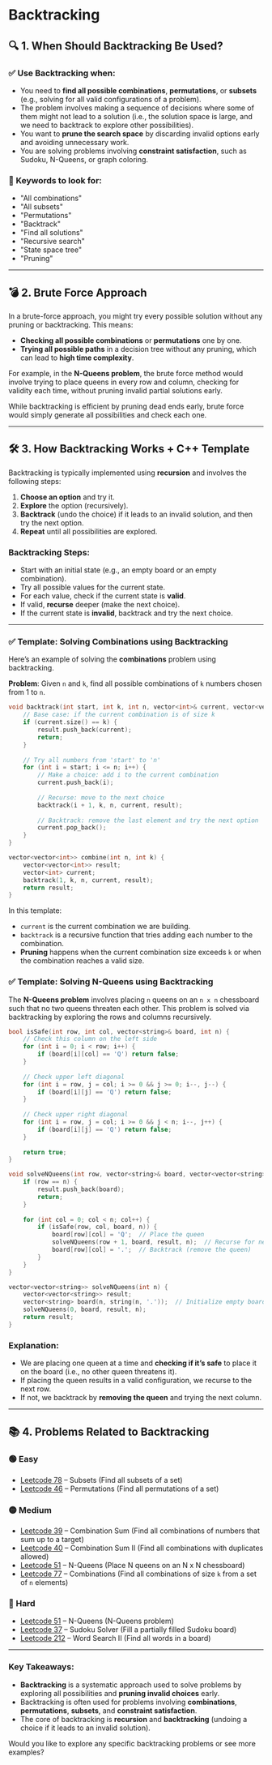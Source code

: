 # Backtracking

## 🔍 1. When Should Backtracking Be Used?

### ✅ Use Backtracking when:
- You need to **find all possible combinations**, **permutations**, or **subsets** (e.g., solving for all valid configurations of a problem).
- The problem involves making a sequence of decisions where some of them might not lead to a solution (i.e., the solution space is large, and we need to backtrack to explore other possibilities).
- You want to **prune the search space** by discarding invalid options early and avoiding unnecessary work.
- You are solving problems involving **constraint satisfaction**, such as Sudoku, N-Queens, or graph coloring.

### 🧠 Keywords to look for:
- "All combinations"
- "All subsets"
- "Permutations"
- "Backtrack"
- "Find all solutions"
- "Recursive search"
- "State space tree"
- "Pruning"

---

## 💣 2. Brute Force Approach

In a brute-force approach, you might try every possible solution without any pruning or backtracking. This means:
- **Checking all possible combinations** or **permutations** one by one.
- **Trying all possible paths** in a decision tree without any pruning, which can lead to **high time complexity**.

For example, in the **N-Queens problem**, the brute force method would involve trying to place queens in every row and column, checking for validity each time, without pruning invalid partial solutions early.

While backtracking is efficient by pruning dead ends early, brute force would simply generate all possibilities and check each one.

---

## 🛠️ 3. How Backtracking Works + C++ Template

Backtracking is typically implemented using **recursion** and involves the following steps:

1. **Choose an option** and try it.
2. **Explore** the option (recursively).
3. **Backtrack** (undo the choice) if it leads to an invalid solution, and then try the next option.
4. **Repeat** until all possibilities are explored.

### Backtracking Steps:
- Start with an initial state (e.g., an empty board or an empty combination).
- Try all possible values for the current state.
- For each value, check if the current state is **valid**.
- If valid, **recurse** deeper (make the next choice).
- If the current state is **invalid**, backtrack and try the next choice.

---

### ✅ Template: Solving Combinations using Backtracking

Here’s an example of solving the **combinations** problem using backtracking.

**Problem**: Given `n` and `k`, find all possible combinations of `k` numbers chosen from 1 to `n`.

```cpp
void backtrack(int start, int k, int n, vector<int>& current, vector<vector<int>>& result) {
    // Base case: if the current combination is of size k
    if (current.size() == k) {
        result.push_back(current);
        return;
    }
    
    // Try all numbers from 'start' to 'n'
    for (int i = start; i <= n; i++) {
        // Make a choice: add i to the current combination
        current.push_back(i);
        
        // Recurse: move to the next choice
        backtrack(i + 1, k, n, current, result);
        
        // Backtrack: remove the last element and try the next option
        current.pop_back();
    }
}

vector<vector<int>> combine(int n, int k) {
    vector<vector<int>> result;
    vector<int> current;
    backtrack(1, k, n, current, result);
    return result;
}
```

In this template:
- `current` is the current combination we are building.
- `backtrack` is a recursive function that tries adding each number to the combination.
- **Pruning** happens when the current combination size exceeds `k` or when the combination reaches a valid size.

### ✅ Template: Solving N-Queens using Backtracking

The **N-Queens problem** involves placing `n` queens on an `n x n` chessboard such that no two queens threaten each other. This problem is solved via backtracking by exploring the rows and columns recursively.

```cpp
bool isSafe(int row, int col, vector<string>& board, int n) {
    // Check this column on the left side
    for (int i = 0; i < row; i++) {
        if (board[i][col] == 'Q') return false;
    }
    
    // Check upper left diagonal
    for (int i = row, j = col; i >= 0 && j >= 0; i--, j--) {
        if (board[i][j] == 'Q') return false;
    }
    
    // Check upper right diagonal
    for (int i = row, j = col; i >= 0 && j < n; i--, j++) {
        if (board[i][j] == 'Q') return false;
    }
    
    return true;
}

void solveNQueens(int row, vector<string>& board, vector<vector<string>>& result, int n) {
    if (row == n) {
        result.push_back(board);
        return;
    }
    
    for (int col = 0; col < n; col++) {
        if (isSafe(row, col, board, n)) {
            board[row][col] = 'Q';  // Place the queen
            solveNQueens(row + 1, board, result, n);  // Recurse for next row
            board[row][col] = '.';  // Backtrack (remove the queen)
        }
    }
}

vector<vector<string>> solveNQueens(int n) {
    vector<vector<string>> result;
    vector<string> board(n, string(n, '.'));  // Initialize empty board
    solveNQueens(0, board, result, n);
    return result;
}
```

### Explanation:
- We are placing one queen at a time and **checking if it’s safe** to place it on the board (i.e., no other queen threatens it).
- If placing the queen results in a valid configuration, we recurse to the next row.
- If not, we backtrack by **removing the queen** and trying the next column.

---

## 📚 4. Problems Related to Backtracking

### 🟢 Easy
- [Leetcode 78](https://leetcode.com/problems/subsets/) – Subsets (Find all subsets of a set)
- [Leetcode 46](https://leetcode.com/problems/permutations/) – Permutations (Find all permutations of a set)

### 🟡 Medium
- [Leetcode 39](https://leetcode.com/problems/combination-sum/) – Combination Sum (Find all combinations of numbers that sum up to a target)
- [Leetcode 40](https://leetcode.com/problems/combination-sum-ii/) – Combination Sum II (Find all combinations with duplicates allowed)
- [Leetcode 51](https://leetcode.com/problems/n-queens/) – N-Queens (Place N queens on an N x N chessboard)
- [Leetcode 77](https://leetcode.com/problems/combinations/) – Combinations (Find all combinations of size `k` from a set of `n` elements)

### 🔴 Hard
- [Leetcode 51](https://leetcode.com/problems/n-queens/) – N-Queens (N-Queens problem)
- [Leetcode 37](https://leetcode.com/problems/sudoku-solver/) – Sudoku Solver (Fill a partially filled Sudoku board)
- [Leetcode 212](https://leetcode.com/problems/word-search-ii/) – Word Search II (Find all words in a board)
  
---

### Key Takeaways:
- **Backtracking** is a systematic approach used to solve problems by exploring all possibilities and **pruning invalid choices** early.
- Backtracking is often used for problems involving **combinations**, **permutations**, **subsets**, and **constraint satisfaction**.
- The core of backtracking is **recursion** and **backtracking** (undoing a choice if it leads to an invalid solution).

Would you like to explore any specific backtracking problems or see more examples?